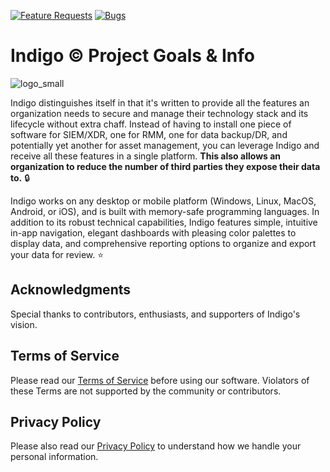 [![Feature Requests](https://img.shields.io/github/issues/butlergroup/Indigo./feature-request.svg)](https://github.com/butlergroup/Indigo./issues?q=is%3Aopen+is%3Aissue+label%3Aenhancement)
[![Bugs](https://img.shields.io/github/issues/butlergroup/Indigo./bug.svg)](https://github.com/butlergroup/Indigo./issues?utf8=✓&q=is%3Aissue+is%3Aopen+label%3Abug)

# Indigo :copyright: Project Goals & Info

![logo_small](https://github.com/user-attachments/assets/4beb22fb-0ef7-4abd-81e2-0b150ed6e9c8)

Indigo distinguishes itself in that it's written to provide all the features an organization needs to secure and manage their technology stack and its lifecycle without extra chaff. Instead of having to install one piece of software for SIEM/XDR, one for RMM, one for data backup/DR, and potentially yet another for asset management, you can leverage Indigo and receive all these features in a single platform. **This also allows an organization to reduce the number of third parties they expose their data to.** :lock:

Indigo works on any desktop or mobile platform (Windows, Linux, MacOS, Android, or iOS), and is built with memory-safe programming languages. In addition to its robust technical capabilities, Indigo features simple, intuitive in-app navigation, elegant dashboards with pleasing color palettes to display data, and comprehensive reporting options to organize and export your data for review. :star:

## Acknowledgments

Special thanks to contributors, enthusiasts, and supporters of Indigo's vision.

## Terms of Service

Please read our [Terms of Service](https://github.com/butlergroup/Indigo./blob/main/terms-of-service.md) before using our software. Violators of these Terms are not supported by the community or contributors.

## Privacy Policy

Please also read our [Privacy Policy](https://github.com/butlergroup/Indigo./blob/main/privacy-policy.md) to understand how we handle your personal information. 
